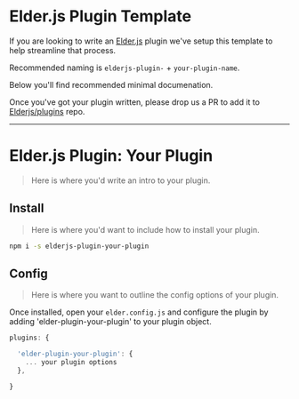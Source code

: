 # Elder.js Plugin Template

If you are looking to write an [Elder.js](https://elderguide.com/tech/elderjs/) plugin we've setup this template to help streamline that process.

Recommended naming is `elderjs-plugin-` + `your-plugin-name`.

Below you'll find recommended minimal documenation. 

Once you've got your plugin written, please drop us a PR to add it to [Elderjs/plugins](https://github.com/Elderjs/plugins) repo. 

--------


# Elder.js Plugin: Your Plugin

> Here is where you'd write an intro to your plugin.


## Install

> Here is where you'd want to include how to install your plugin.

```bash
npm i -s elderjs-plugin-your-plugin
```


## Config

> Here is where you want to outline the config options of your plugin.

Once installed, open your `elder.config.js` and configure the plugin by adding 'elder-plugin-your-plugin' to your plugin object.

```javascript
plugins: {

  'elder-plugin-your-plugin': {
    ... your plugin options
  },

}
```
